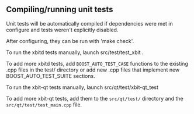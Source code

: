 Compiling/running unit tests
------------------------------------

Unit tests will be automatically compiled if dependencies were met in configure
and tests weren't explicitly disabled.

After configuring, they can be run with 'make check'.

To run the xbitd tests manually, launch src/test/test_xbit .

To add more xbitd tests, add `BOOST_AUTO_TEST_CASE` functions to the existing
.cpp files in the test/ directory or add new .cpp files that
implement new BOOST_AUTO_TEST_SUITE sections.

To run the xbit-qt tests manually, launch src/qt/test/xbit-qt_test

To add more xbit-qt tests, add them to the `src/qt/test/` directory and
the `src/qt/test/test_main.cpp` file.
